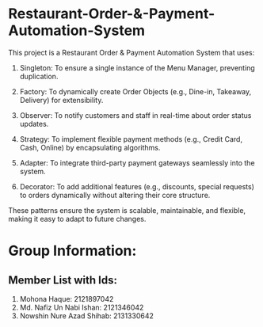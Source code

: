 # Restaurant-Order-&-Payment-Automation-System
This project is a Restaurant Order & Payment Automation System that uses:

1. Singleton: To ensure a single instance of the Menu Manager, preventing duplication.

2. Factory: To dynamically create Order Objects (e.g., Dine-in, Takeaway, Delivery) for extensibility.

3. Observer: To notify customers and staff in real-time about order status updates.

4. Strategy: To implement flexible payment methods (e.g., Credit Card, Cash, Online) by encapsulating algorithms.

5. Adapter: To integrate third-party payment gateways seamlessly into the system.

6. Decorator: To add additional features (e.g., discounts, special requests) to orders dynamically without altering their core structure.
   
These patterns ensure the system is scalable, maintainable, and flexible, making it easy to adapt to future changes.

# Group Information:
## Member List with Ids:
1. Mohona Haque: 2121897042
2. Md. Nafiz Un Nabi Ishan: 2121346042
3. Nowshin Nure Azad Shihab: 2131330642



